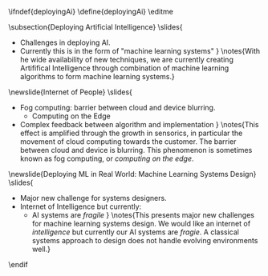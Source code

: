 \ifndef{deployingAi}
\define{deployingAi}
\editme

\subsection{Deploying Artificial Intelligence}
\slides{
* Challenges in deploying AI.
* Currently this is in the form of "machine learning systems"
}
\notes{With he wide availability of new techniques, we are currently creating Artififical Intelligence through combination of machine learning algorithms to form machine learning systems.}

\newslide{Internet of People}
\slides{
* Fog computing: barrier between cloud and device blurring.
    * Computing on the Edge
* Complex feedback between algorithm and implementation
}
\notes{This effect is amplified through the growth in sensorics, in particular the movement of cloud computing towards the customer. The barrier between cloud and device is blurring. This phenomenon is sometimes known as fog computing, or *computing on the edge*.


\newslide{Deploying ML in Real World: Machine Learning Systems Design}
\slides{
* Major new challenge for systems designers.
* Internet of Intelligence but currently:
	* AI systems are *fragile*
}
\notes{This presents major new challenges for machine learning systems design. We would like an internet of *intelligence* but currently our AI systems are *fragie*. A classical systems approach to design does not handle evolving environments well.}

\endif
